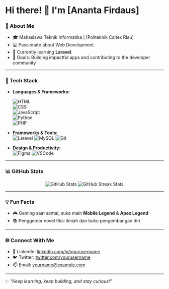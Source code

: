# Hi there! 👋 I'm [Ananta Firdaus]  

### 🌟 About Me
- 🎓 Mahasiswa Teknik Informatika | [Politeknik Caltex Riau]
- 💻 Passionate about Web Development.
- 🌱 Currently learning **Laravel**.
- 🎯 Goals: Building impactful apps and contributing to the developer community

---

### 🚀 Tech Stack
- **Languages & Frameworks:**
  
  ![HTML](https://img.shields.io/badge/HTML-E34F26?style=flat&logo=html5&logoColor=white)  
  ![CSS](https://img.shields.io/badge/CSS-1572B6?style=flat&logo=css3&logoColor=white)  
  ![JavaScript](https://img.shields.io/badge/JavaScript-F7DF1E?style=flat&logo=javascript&logoColor=black)  
  ![Python](https://img.shields.io/badge/Python-3776AB?style=flat&logo=python&logoColor=white)  
  ![PHP](https://img.shields.io/badge/PHP-777BB4?style=flat&logo=php&logoColor=white)  
  
- **Frameworks & Tools:**  
  ![Laravel](https://img.shields.io/badge/Laravel-FF2D20?style=flat&logo=laravel&logoColor=white)
  ![MySQL](https://img.shields.io/badge/MySQL-4479A1?style=flat&logo=mysql&logoColor=white)
  ![Git](https://img.shields.io/badge/Git-F05032?style=flat&logo=git&logoColor=white)

- **Design & Productivity:**  
  ![Figma](https://img.shields.io/badge/Figma-F24E1E?style=flat&logo=figma&logoColor=white) 
  ![VSCode](https://img.shields.io/badge/VS_Code-0078D4?style=flat&logo=visual-studio-code&logoColor=white)  

---

### 📊 GitHub Stats
<p align="center">
  <img src="https://github-readme-stats.vercel.app/api?username=yourusername&show_icons=true&theme=radical" alt="GitHub Stats" />
  <img src="https://github-readme-streak-stats.herokuapp.com/?user=yourusername&theme=radical" alt="GitHub Streak Stats" />
</p>

---

### 💡 Fun Facts
- 🎮 Gaming saat santai, suka main **Mobile Legend** & **Apex Legend**
- 📚 Penggemar novel fiksi ilmiah dan buku pengembangan diri  

---

### 🌐 Connect With Me
- 💼 LinkedIn: [linkedin.com/in/yourusername](#)
- 🐦 Twitter: [twitter.com/yourusername](#)
- 📫 Email: yourname@example.com  

---

✨ *"Keep learning, keep building, and stay curious!"*
